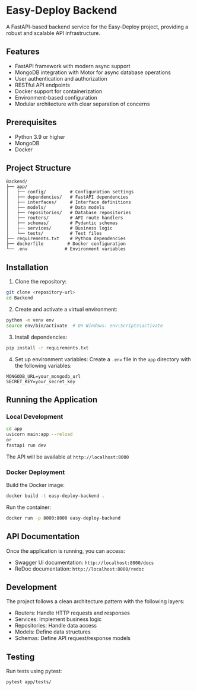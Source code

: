 # Easy-Deploy Backend

A FastAPI-based backend service for the Easy-Deploy project, providing a robust and scalable API infrastructure.

## Features

- FastAPI framework with modern async support
- MongoDB integration with Motor for async database operations
- User authentication and authorization
- RESTful API endpoints
- Docker support for containerization
- Environment-based configuration
- Modular architecture with clear separation of concerns

## Prerequisites

- Python 3.9 or higher
- MongoDB
- Docker

## Project Structure

```
Backend/
├── app/
│   ├── config/         # Configuration settings
│   ├── dependencies/   # FastAPI dependencies
│   ├── interfaces/     # Interface definitions
│   ├── models/         # Data models
│   ├── repositories/   # Database repositories
│   ├── routers/        # API route handlers
│   ├── schemas/        # Pydantic schemas
│   ├── services/       # Business logic
│   └── tests/          # Test files
├── requirements.txt    # Python dependencies
├── dockerfile         # Docker configuration
└── .env              # Environment variables
```

## Installation

1. Clone the repository:
```bash
git clone <repository-url>
cd Backend
```

2. Create and activate a virtual environment:
```bash
python -m venv env
source env/bin/activate  # On Windows: env\Scripts\activate
```

3. Install dependencies:
```bash
pip install -r requirements.txt
```

4. Set up environment variables:
Create a `.env` file in the `app` directory with the following variables:
```
MONGODB_URL=your_mongodb_url
SECRET_KEY=your_secret_key
```

## Running the Application

### Local Development

```bash
cd app
uvicorn main:app --reload
or
fastapi run dev
```

The API will be available at `http://localhost:8000`

### Docker Deployment

Build the Docker image:
```bash
docker build -t easy-deploy-backend .
```

Run the container:
```bash
docker run -p 8000:8000 easy-deploy-backend
```

## API Documentation

Once the application is running, you can access:
- Swagger UI documentation: `http://localhost:8000/docs`
- ReDoc documentation: `http://localhost:8000/redoc`

## Development

The project follows a clean architecture pattern with the following layers:
- Routers: Handle HTTP requests and responses
- Services: Implement business logic
- Repositories: Handle data access
- Models: Define data structures
- Schemas: Define API request/response models

## Testing

Run tests using pytest:
```bash
pytest app/tests/
```